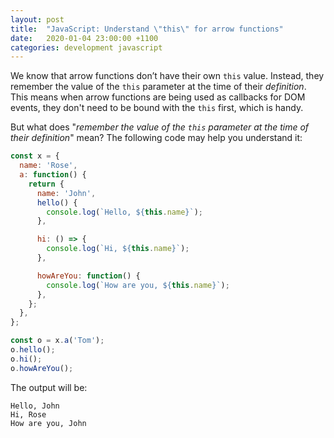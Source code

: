 ```yaml
---
layout: post
title:  "JavaScript: Understand \"this\" for arrow functions"
date:   2020-01-04 23:00:00 +1100
categories: development javascript
---
```


We know that arrow functions don’t have their own `this` value. Instead, they remember the value of the `this` parameter at the time of their *definition*. This means when arrow functions are being used as callbacks for DOM events, they don't need to be bound with the `this` first, which is handy.

But what does "*remember the value of the `this` parameter at the time of their definition*" mean? The following code may help you understand it:

```javascript
const x = {
  name: 'Rose',
  a: function() {
    return {
      name: 'John',
      hello() {
        console.log(`Hello, ${this.name}`);
      },

      hi: () => {
        console.log(`Hi, ${this.name}`);
      },

      howAreYou: function() {
        console.log(`How are you, ${this.name}`);
      },
    };
  },
};

const o = x.a('Tom');
o.hello();
o.hi();
o.howAreYou();
```

The output will be:

```
Hello, John
Hi, Rose
How are you, John
```


